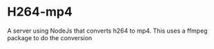 # H264-mp4
A server using NodeJs that converts h264 to mp4. This uses a ffmpeg package to do the conversion
